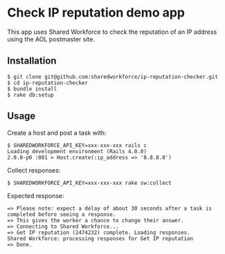 # Check IP reputation demo app

This app uses Shared Workforce to check the reputation of an IP address using the AOL postmaster site.

## Installation

```
$ git clone git@github.com:sharedworkforce/ip-reputation-checker.git
$ cd ip-reputation-checker
$ bundle install
$ rake db:setup
```

## Usage

Create a host and post a task with:

```
$ SHAREDWORKFORCE_API_KEY=xxx-xxx-xxx rails c
Loading development environment (Rails 4.0.0)
2.0.0-p0 :001 > Host.create(:ip_address => '8.8.8.8')
```

Collect responses:

```
$ SHAREDWORKFORCE_API_KEY=xxx-xxx-xxx rake sw:collect
```

Expected response:

```
=> Please note: expect a delay of about 30 seconds after a task is completed before seeing a response.
=> This gives the worker a chance to change their answer.
=> Connecting to Shared Workforce...
=> Get IP reputation (2474232) complete. Loading responses.
Shared Workforce: processing responses for Get IP reputation
=> Done.

```
